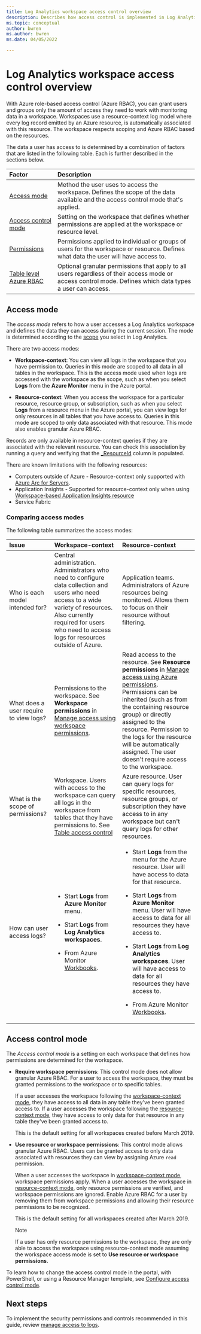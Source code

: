 ```yaml
---
title: Log Analytics workspace access control overview
description: Describes how access control is implemented in Log Analytics workspaces in Azure Monitor.
ms.topic: conceptual
author: bwren
ms.author: bwren
ms.date: 04/05/2022

---
```


# Log Analytics workspace access control overview

With Azure role-based access control (Azure RBAC), you can grant users and groups only the amount of access they need to work with monitoring data in a workspace. Workspaces use a resource-context log model where every log record emitted by an Azure resource, is automatically associated with this resource. The workspace respects scoping and Azure RBAC based on the resources.



The data a user has access to is determined by a combination of factors that are listed in the following table. Each is further described in the sections below.

| Factor | Description |
|:---|:---|
| [Access mode](#access-mode) | Method the user uses to access the workspace.  Defines the scope of the data available and the access control mode that's applied. |
| [Access control mode](#access-control-mode) | Setting on the workspace that defines whether permissions are applied at the workspace or resource level. |
| [Permissions](./manage-access.md) | Permissions applied to individual or groups of users for the workspace or resource. Defines what data the user will have access to. |
| [Table level Azure RBAC](./manage-access.md#table-level-azure-rbac) | Optional granular permissions that apply to all users regardless of their access mode or access control mode. Defines which data types a user can access. |

## Access mode
The *access mode* refers to how a user accesses a Log Analytics workspace and defines the data they can access during the current session. The mode is determined according to the [scope](scope.md) you select in Log Analytics.

There are two access modes:

- **Workspace-context**: You can view all logs in the workspace that you have permission to. Queries in this mode are scoped to all data in all tables in the workspace. This is the access mode used when logs are accessed with the workspace as the scope, such as when you select **Logs** from the **Azure Monitor** menu in the Azure portal.

 - **Resource-context**: When you access the workspace for a particular resource, resource group, or subscription, such as when you select **Logs** from a resource menu in the Azure portal, you can view logs for only resources in all tables that you have access to. Queries in this mode are scoped to only data associated with that resource. This mode also enables granular Azure RBAC.

 
Records are only available in resource-context queries if they are associated with the relevant resource. You can check this association by running a query and verifying that the [_ResourceId](./log-standard-columns.md#_resourceid) column is populated.

There are known limitations with the following resources:

- Computers outside of Azure - Resource-context only supported with [Azure Arc for Servers](../../azure-arc/servers/index.yml).
- Application Insights - Supported for resource-context only when using [Workspace-based Application Insights resource](../app/create-workspace-resource.md)
- Service Fabric


### Comparing access modes

The following table summarizes the access modes:

| Issue | Workspace-context | Resource-context |
|:---|:---|:---|
| Who is each model intended for? | Central administration. Administrators who need to configure data collection and users who need access to a wide variety of resources. Also currently required for users who need to access logs for resources outside of Azure. | Application teams. Administrators of Azure resources being monitored. Allows them to focus on their resource without filtering. |
| What does a user require to view logs? | Permissions to the workspace. See **Workspace permissions** in [Manage access using workspace permissions](./manage-access.md#azure-rbac). | Read access to the resource. See **Resource permissions** in [Manage access using Azure permissions](./manage-access.md#mazure-rbac). Permissions can be inherited (such as from the containing resource group) or directly assigned to the resource. Permission to the logs for the resource will be automatically assigned. The user doesn't require access to the workspace.|
| What is the scope of permissions? | Workspace. Users with access to the workspace can query all logs in the workspace from tables that they have permissions to. See [Table access control](./manage-access.md#table-level-azure-rbac) | Azure resource. User can query logs for specific resources, resource groups, or subscription they have access to in any workspace but can't query logs for other resources. |
| How can user access logs? | <ul><li>Start **Logs** from **Azure Monitor** menu.</li></ul> <ul><li>Start **Logs** from **Log Analytics workspaces**.</li></ul> <ul><li>From Azure Monitor [Workbooks](../best-practices-analysis.md#workbooks).</li></ul> | <ul><li>Start **Logs** from the menu for the Azure resource. User will have access to data for that resource.</li></ul> <ul><li>Start **Logs** from **Azure Monitor** menu. User will have access to data for all resources they have access to.</li></ul> <ul><li>Start **Logs** from **Log Analytics workspaces**. User will have access to data for all resources they have access to.</li></ul> <ul><li>From Azure Monitor [Workbooks](../best-practices-analysis.md#workbooks).</li></ul> |

## Access control mode

The *Access control mode* is a setting on each workspace that defines how permissions are determined for the workspace.

* **Require workspace permissions**: This control mode does not allow granular Azure RBAC. For a user to access the workspace, they must be granted permissions to the workspace or to specific tables.

    If a user accesses the workspace following the [workspace-context mode](#access-mode), they have access to all data in any table they've been granted access to. If a user accesses the workspace following the [resource-context mode](#access-mode), they have access to only data for that resource in any table they've been granted access to.

    This is the default setting for all workspaces created before March 2019.

* **Use resource or workspace permissions**: This control mode allows granular Azure RBAC. Users can be granted access to only data associated with resources they can view by assigning Azure `read` permission. 

    When a user accesses the workspace in [workspace-context mode](#access-mode), workspace permissions apply. When a user accesses the workspace in [resource-context mode](#access-mode), only resource permissions are verified, and workspace permissions are ignored. Enable Azure RBAC for a user by removing them from workspace permissions and allowing their resource permissions to be recognized.

    This is the default setting for all workspaces created after March 2019.

    > [!NOTE]
    > If a user has only resource permissions to the workspace, they are only able to access the workspace using resource-context mode assuming the workspace access mode is set to **Use resource or workspace permissions**.

To learn how to change the access control mode in the portal, with PowerShell, or using a Resource Manager template, see [Configure access control mode](./manage-access.md#configure-access-control-mode).



## Next steps

To implement the security permissions and controls recommended in this guide, review [manage access to logs](./manage-access.md).
